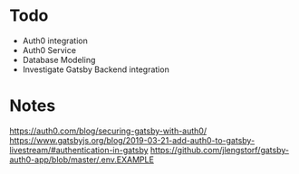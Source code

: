 # Todo

- Auth0 integration
- Auth0 Service
- Database Modeling
- Investigate Gatsby Backend integration

# Notes

https://auth0.com/blog/securing-gatsby-with-auth0/
https://www.gatsbyjs.org/blog/2019-03-21-add-auth0-to-gatsby-livestream/#authentication-in-gatsby
https://github.com/jlengstorf/gatsby-auth0-app/blob/master/.env.EXAMPLE
